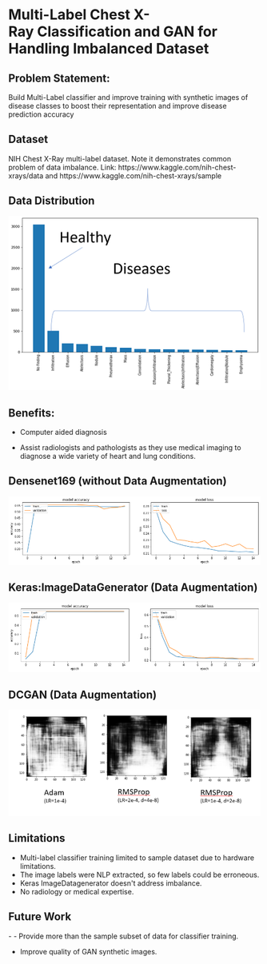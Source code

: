 <h1> Multi-Label Chest X-Ray Classification and GAN for Handling Imbalanced Dataset 

<h2> Problem Statement: </h2> 
Build Multi-Label classifier and improve training with synthetic images of disease classes to boost their representation and improve disease prediction accuracy

<h2> Dataset </h2>
NIH Chest X-Ray multi-label dataset. Note it demonstrates common problem of data imbalance. Link: https://www.kaggle.com/nih-chest-xrays/data and https://www.kaggle.com/nih-chest-xrays/sample
<h2> Data Distribution </h2>
<p align="center">
  <img src="Images/Data Distribution.png">
</p>

<h2> Benefits: </h2>

- Computer aided diagnosis

- Assist radiologists and pathologists as they use medical imaging to diagnose a wide variety of heart and lung conditions.

<h2> Densenet169 (without Data Augmentation) </h2>
<p align="center">
  <img src="Images/Densenet169-1.png">
</p>

<h2> Keras:ImageDataGenerator (Data Augmentation) </h2>
<p align="center">
  <img src="Images/download_without ImageDataGen.png">
</p>

<h2> DCGAN (Data Augmentation) </h2>
<p align="center">
  <img src="Images/DCGAN_images.png">
</p>

<h2> Limitations </h2>

- Multi-label classifier training limited to sample dataset due to hardware limitations.
- The image labels were NLP extracted, so few labels could be erroneous.
- Keras ImageDatagenerator doesn't address imbalance.
- No radiology or medical expertise.

<h2>Future Work </h2>
- 
- Provide more than the sample subset of data for classifier training.

- Improve quality of GAN synthetic images.


